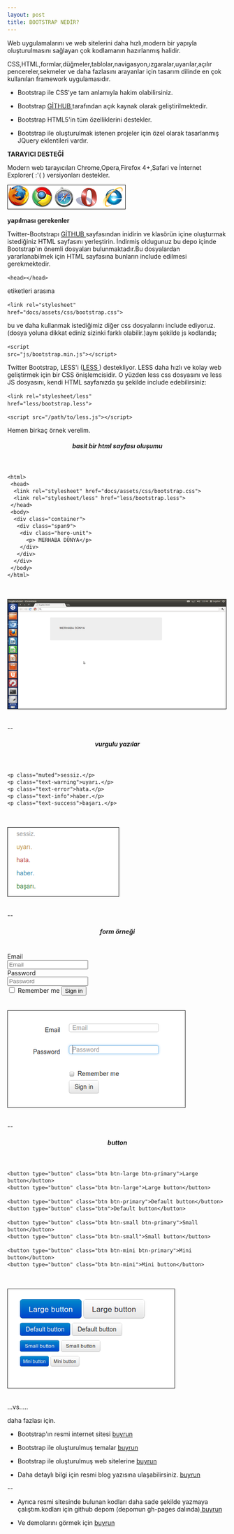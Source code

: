 ```yaml
---
layout: post
title: BOOTSTRAP NEDİR?
---
```

Web uygulamalarını ve web sitelerini daha hızlı,modern bir yapıyla oluşturulmasını sağlayan çok kodlamanın hazırlanmış halidir.

CSS,HTML,formlar,düğmeler,tablolar,navigasyon,ızgaralar,uyarılar,açılır pencereler,sekmeler ve daha fazlasını arayanlar için tasarım dilinde en çok kullanılan framework uygulamasıdır.

 - Bootstrap ile CSS'ye tam anlamıyla hakim olabilirsiniz.

 - Bootstrap <a href="https://github.com/twitter/bootstrap" target="_blank" > GİTHUB </a> tarafından açık kaynak olarak geliştirilmektedir.

 - Bootstrap HTML5'in tüm özelliklerini destekler.

 - Bootstrap ile oluşturulmak istenen projeler için özel olarak tasarlanmış JQuery eklentileri vardır.

<p><b>TARAYICI DESTEĞİ</b></p>

Modern web tarayıcıları Chrome,Opera,Firefox 4+,Safari ve İnternet Explorer( :'( ) versiyonları destekler.

<img src="/images/tarayıcı.png" name="resim" border="1" />


<p><b>yapılması gerekenler</b></p>

Twitter-Bootstrapı <a href="https://github.com/twitter/bootstrap" target="_blank" > GİTHUB </a> sayfasından inidirin ve klasörün içine oluşturmak istediğiniz HTML sayfasını yerleştirin.
İndirmiş oldugunuz bu depo içinde Bootstrap'ın önemli dosyaları bulunmaktadır.Bu dosyalardan yararlanabilmek için HTML sayfasına bunların include edilmesi gerekmektedir.

<code>&lt;head&gt;&lt;/head&gt;</code>

etiketleri arasına 

<code>&lt;link rel="stylesheet" href="docs/assets/css/bootstrap.css"&gt;</code>

bu ve daha kullanmak istediğimiz diğer css dosyalarını include ediyoruz.(dosya yoluna dikkat ediniz sizinki farklı olabilir.)aynı şekilde js kodlarıda;

<code>&lt;script src="js/bootstrap.min.js"&gt;&lt;/script&gt;</code>


Twitter Bootstrap, LESS'i (<a href="http://bsaral.github.com/112/Less-Css/" target="_blank" >LESS </a>) destekliyor. LESS daha hızlı ve kolay web geliştirmek için bir CSS önişlemcisidir. O yüzden less css dosyasını ve less JS dosyasını, kendi HTML sayfanızda şu şekilde include edebilirsiniz:

<code>&lt;link rel="stylesheet/less" href="less/bootstrap.less"&gt;</code>

<p><code>&lt;script src="/path/to/less.js"&gt;&lt;/script&gt;</code> </p>

<p>Hemen birkaç örnek verelim.</p>

<h5 align="center" ><b>basit bir html sayfası oluşumu</b></h5>
<br>

	<html>
	 <head>
	  <link rel="stylesheet" href="docs/assets/css/bootstrap.css">
	  <link rel="stylesheet/less" href="less/bootstrap.less">
	 </head>
	 <body>
	  <div class="container">
	   <div class="span9">
	    <div class="hero-unit">
	      <p> MERHABA DÜNYA</p>
	    </div>
	   </div>
	  </div>
	 </body>
	</html>

<br>
<br>
<img src="/images/kod.png" name="resim" border="1" />
<br>
<br>

--
<h5 align="center" ><b>vurgulu yazılar</b></h5>
<br>

	<p class="muted">sessiz.</p>
	<p class="text-warning">uyarı.</p>
	<p class="text-error">hata.</p>
	<p class="text-info">haber.</p>
	<p class="text-success">başarı.</p>
<br>
<br>

<img src="/images/vurgu.png" name="resim" border="1" />
<br>
<br>

--
<h5 align="center" ><b>form örneği</b></h5>
<br>
	<form class="form-horizontal">
		<div class="control-group">
		  <label class="control-label" for="inputEmail">Email</label>
		  <div class="controls">
		<input type="text" id="inputEmail" placeholder="Email">
		  </div>
		</div>
		<div class="control-group">
		  <label class="control-label" for="inputPassword">Password</label>
		  <div class="controls">
		<input type="password" id="inputPassword" placeholder="Password">
		  </div>
		</div>
		<div class="control-group">
		  <div class="controls">
		<label class="checkbox">
		  <input type="checkbox"> Remember me
		</label>
		<button type="submit" class="btn">Sign in</button>
		  </div>
		</div>
	  </form>

<br>
<br>
	  
<img src="/images/form.png" name="resim" border="1" />
<br>
<br>

--
<h5 align="center" >button</h5>
<br>

	<button type="button" class="btn btn-large btn-primary">Large button</button>
	<button type="button" class="btn btn-large">Large button</button>

	<button type="button" class="btn btn-primary">Default button</button>
	<button type="button" class="btn">Default button</button>

	<button type="button" class="btn btn-small btn-primary">Small button</button>
	<button type="button" class="btn btn-small">Small button</button>

	<button type="button" class="btn btn-mini btn-primary">Mini button</button>
	<button type="button" class="btn btn-mini">Mini button</button>
			 
<br>
<br>

<img src="/images/button.png" name="resim" border="1" />
<br>
<br>

...vs.....

daha fazlası için.

- Bootstrap'ın resmi internet sitesi     <a href="http://twitter.github.com/bootstrap/" target="_blank" > buyrun </a>

- Bootstrap ile oluşturulmuş temalar <a href="http://bootswatch.com/#gallery" target="_blank" > buyrun </a>

- Bootstrap ile oluşturulmuş web sitelerine   <a href="http://builtwithbootstrap.com/" target="_blank" > buyrun </a>

- Daha detaylı bilgi için resmi blog yazısına ulaşabilirsiniz. <a href="https://dev.twitter.com/blog/bootstrap-twitter" target="_blank" >buyrun </a>

--
- Ayrıca resmi sitesinde bulunan kodları daha sade şekilde yazmaya çalıştım.kodları için github depom (depomun gh-pages dalında)<a href="https://github.com/tugdev/bootstrap/tree/gh-pages" target="_blank" > buyrun </a>

- Ve demolarını görmek için <a href="http://tugdev.github.com/bootstrap/" target="_blank" > buyrun </a>




